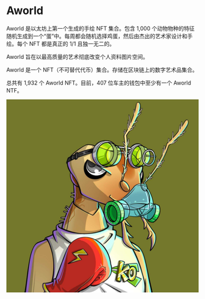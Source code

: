 # Aworld

Aworld 是以太坊上第一个生成的手绘 NFT 集合。包含 1,000 个动物物种的特征随机生成到一个“蛋”中。每周都会随机选择鸡蛋，然后由杰出的艺术家设计和手绘。每个 NFT 都是真正的 1/1 且独一无二的。

Aworld 旨在以最高质量的艺术彻底改变个人资料图片空间。

Aworld 是一个 NFT（不可替代代币）集合。存储在区块链上的数字艺术品集合。

总共有 1,932 个 Aworld NFT。目前，407 位车主的钱包中至少有一个 Aworld NTF。

![nft](unnamed.jpg)
